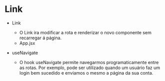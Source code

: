 # Link

* Link
  - O Link ira modificar a rota e renderizar o novo componente sem recarregar á página.
  <!-- 
  import { Link } from 'react-router-dom';

  const Header = () => {
    return (
      <nav>
        <Link to="/">Home</Link>
        <Link to="sobre">Sobre</Link>
        <Link to="contato">Contato</Link>
      </nav>
    );
  }; 
  -->

  - App.jsx
  <!-- 
  import { BrowserRouter, Routes, Route } from 'react-router-dom';
  import Header from './Header';
  import Home from './Home';
  import Sobre from './Sobre';
  import Contato from './Contato';

  const App = () => {
    return (
      <BrowserRouter>
        <Header />
        <Routes>
          <Route path="/" element={<Home />} />
          <Route path="sobre" element={<Sobre />} />
          <Route path="contato" element={<Contato />} />
        </Routes>
      </BrowserRouter>
    );
  }; 
  -->

* useNavigate
  - O hook useNavigate permite navegarmos programaticamente entre as rotas. Por exemplo, pode ser utilizado quando um usuário faz um login bem sucedido e enviamos o mesmo a página da sua conta.
  <!-- 
  import { useNavigate } from 'react-router-dom';

  const Login = () => {
    const navigate = useNavigate();

    function handleClick() {
      console.log('Faz o login');
      navigate('/sobre');
    }

    return (
      <div>
        <button onClick={handleClick}>Login</button>
      </div>
    );
  }; 
  -->


